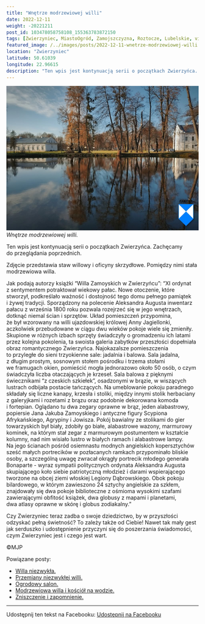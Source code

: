 ```yaml
---
title: "Wnętrze modrzewiowej willi"
date: 2022-12-11
weight: -20221211
post_id: 103478058758108_155363783872150
tags: [Zwierzyniec, MiastoOgród, Zamojszczyzna, Roztocze, Lubelskie, villarestituta, turystyka, dziedzictwo, zabytki, krajobrazy]
featured_image: /../images/posts/2022-12-11-wnetrze-modrzewiowej-willi.jpg
location: "Zwierzyniec"
latitude: 50.61039
longitude: 22.96615
description: "Ten wpis jest kontynuacją serii o początkach Zwierzyńca. Zachęcamy do przeglądania poprzednich...."
---
```


![Wnętrze modrzewiowej willi.](/images/posts/2022-12-11-wnetrze-modrzewiowej-willi.jpg)
*Wnętrze modrzewiowej willi.*

Ten wpis jest kontynuacją serii o początkach Zwierzyńca. Zachęcamy do przeglądania poprzednich.

Zdjęcie przedstawia staw willowy i oficyny skrzydłowe. Pomiędzy nimi stała modrzewiowa willa.

Jak podają autorzy książki “Willa Zamoyskich w Zwierzyńcu”:
“XI ordynat z sentymentem potraktował wiekowy pałac. Nowe otoczenie, które stworzył, podkreślało ważność i dostojność tego domu pełnego pamiątek i żywej tradycji. Sporządzony na polecenie Aleksandra Augusta inwentarz pałacu z września 1800 roku pozwala rozejrzeć się w jego wnętrzach, dotknąć niemal ścian i sprzętów. Układ pomieszczeń przypomina, że był wzorowany na willi ujazdowskiej królowej Anny Jagiellonki, aczkolwiek przebudowane w ciągu dwu wieków pokoje wiele się zmieniły. Skupione w różnych izbach sprzęty świadczyły o gromadzeniu ich latami przez kolejna pokolenia, ta swoista galeria zabytków przeszłości dopełniała obraz romantycznego Zwierzyńca.
Najokazalsze pomieszczenia to przyległe do sieni trzyokienne sale: jadalnia i balowa. Sala jadalna, z długim prostym, sosnowym stołem pośrodku i trzema stołami we framugach okien, pomieścić mogła jednorazowo około 50 osób, o czym świadczyła liczba otaczających je krzeseł. Sala balowa z pięknymi świecznikami “z czeskich szkiełek”, osadzonymi w brązie, w wiszących lustrach odbijała postacie tańczących. Na umeblowanie pokoju paradnego składały się liczne kanapy, krzesła i stoliki, między innymi stolik herbaciany z galeryjkami i rozetami z brązu oraz podobnie dekorowana komoda i fortepian. Oglądano tu dwa zegary oprawne w brąz, jeden alabastrowy, popiersie Jana Jakuba Zamoyskiego i antyczne figury Scypiona Afrykańskiego, Agrypiny i Jowisza. Pokój bawialny ze stolikami do gier towarzyskich był biały, zdobiły go białe, alabastrowe wazony, marmurowy kominek, na którym stał zegar z marmurowym postumentem w kształcie kolumny, nad nim wisiało lustro w białych ramach i alabastrowe lampy. Na jego ścianach pośród osiemnastu modnych angielskich kopersztychów sześć małych portrecików w pozłacanych ramkach przypominało bliskie osoby, a szczególną uwagę zwracał okrągły portrecik młodego generała Bonaparte - wyraz sympatii politycznych ordynata Aleksandra Augusta skupiającego koło siebie patriotyczną młodzież i darami wspierającego tworzone na obcej ziemi włoskiej Legiony Dąbrowskiego. Obok pokoju bilardowego, w którym zawieszono 24 sztychy angielskie za szkłem, znajdowały się dwa pokoje biblioteczne z ośmioma wysokimi szafami zawierającymi obfitość książek, dwa globusy z mapami i planetami, dwa atlasy oprawne w skórę i globus zodiakalny.”

Czy Zwierzyniec teraz zadba o swoje dziedzictwo, by w przyszłości odzyskać pełną świetność?
To zależy także od Ciebie!
Nawet tak mały gest jak serduszko i udostępnienie przyczyni się do poszerzania świadomości, czym Zwierzyniec jest i czego jest wart.



©MJP

Powiązane posty:
- [Willa niezwykła.](/posts/Willa-niezwykla)
- [Przemiany niezwykłej willi.](/posts/Przemiany-niezwyklej-willi)
- [Ogrodowy salon.](/posts/Ogrodowy-salon)
- [Modrzewiowa willa i kościół na wodzie.](/posts/Modrzewiowa-willa-i-kosciol-na-wodzie)
- [Zniszczenie i zapomnienie.](/posts/Zniszczenie-i-zapomnienie)


---

Udostępnij ten tekst na Facebooku:
[Udostępnij na Facebooku](https://www.facebook.com/sharer/sharer.php?u=https://stowarzyszeniewachniewskiej.pl/posts/Wnetrze-modrzewiowej-willi)

<script type="application/ld+json">
{
  "@context": "https://schema.org",
  "@type": "BlogPosting",
  "headline": "Wnętrze modrzewiowej willi.",
  "datePublished": "2022-12-11",
  "dateModified": "2022-12-11",
  "author": {
    "@type": "Person",
    "name": "Michał Jan Patyk"
  },
  "publisher": {
    "@type": "Organization",
    "name": "Stowarzyszenie im. Aleksandry Wachniewskiej",
    "logo": {
      "@type": "ImageObject",
      "url": "https://stowarzyszeniewachniewskiej.pl/images/logo/logo.svg"
    }
  },
  "mainEntityOfPage": {
    "@type": "WebPage",
    "@id": "https://stowarzyszeniewachniewskiej.pl/posts/Wnetrze-modrzewiowej-willi"
  },
  "image": {
    "@type": "ImageObject",
    "url": "https://stowarzyszeniewachniewskiej.pl/images/posts/2022-12-11-wnetrze-modrzewiowej-willi.jpg"
  },
  "articleSection": "Dziedzictwo Kulturowe i Zabytki",
  "keywords": "Zwierzyniec, MiastoOgród, Zamojszczyzna, Roztocze, Lubelskie, villarestituta, turystyka, dziedzictwo, zabytki, krajobrazy",
  "wordCount": 383,
  "articleBody": "Ten wpis jest kontynuacją serii o początkach Zwierzyńca. Zachęcamy do przeglądania poprzednich.\n\nZdjęcie przedstawia staw willowy i oficyny skrzydłowe. Pomiędzy nimi stała modrzewiowa willa.\n\nJak podają autorzy książki “Willa Zamoyskich w Zwierzyńcu”:\n“XI ordynat z sentymentem potraktował wiekowy pałac. Nowe otoczenie, które stworzył, podkreślało ważność i dostojność tego domu pełnego pamiątek i żywej tradycji. Sporządzony na polecenie Aleksandra Augusta inwentarz pałacu z września 1800 roku pozwala rozejrzeć się w jego wnętrzach, dotknąć niemal ścian i sprzętów. Układ pomieszczeń przypomina, że był wzorowany na willi ujazdowskiej królowej Anny Jagiellonki, aczkolwiek przebudowane w ciągu dwu wieków pokoje wiele się zmieniły. Skupione w różnych izbach sprzęty świadczyły o gromadzeniu ich latami przez kolejna pokolenia, ta swoista galeria zabytków przeszłości dopełniała obraz romantycznego Zwierzyńca.\nNajokazalsze pomieszczenia to przyległe do sieni trzyokienne sale: jadalnia i balowa. Sala jadalna, z długim prostym, sosnowym stołem pośrodku i trzema stołami we framugach okien, pomieścić mogła jednorazowo około 50 osób, o czym świadczyła liczba otaczających je krzeseł. Sala balowa z pięknymi świecznikami “z czeskich szkiełek”, osadzonymi w brązie, w wiszących lustrach odbijała postacie tańczących. Na umeblowanie pokoju paradnego składały się liczne kanapy, krzesła i stoliki, między innymi stolik herbaciany z galeryjkami i rozetami z brązu oraz podobnie dekorowana komoda i fortepian. Oglądano tu dwa zegary oprawne w brąz, jeden alabastrowy, popiersie Jana Jakuba Zamoyskiego i antyczne figury Scypiona Afrykańskiego, Agrypiny i Jowisza. Pokój bawialny ze stolikami do gier towarzyskich był biały, zdobiły go białe, alabastrowe wazony, marmurowy kominek, na którym stał zegar z marmurowym postumentem w kształcie kolumny, nad nim wisiało lustro w białych ramach i alabastrowe lampy. Na jego ścianach pośród osiemnastu modnych angielskich kopersztychów sześć małych portrecików w pozłacanych ramkach przypominało bliskie osoby, a szczególną uwagę zwracał okrągły portrecik młodego generała Bonaparte - wyraz sympatii politycznych ordynata Aleksandra Augusta skupiającego koło siebie patriotyczną młodzież i darami wspierającego tworzone na obcej ziemi włoskiej Legiony Dąbrowskiego. Obok pokoju bilardowego, w którym zawieszono 24 sztychy angielskie za szkłem, znajdowały się dwa pokoje biblioteczne z ośmioma wysokimi szafami zawierającymi obfitość książek, dwa globusy z mapami i planetami, dwa atlasy oprawne w skórę i globus zodiakalny.”\n\nCzy Zwierzyniec teraz zadba o swoje dziedzictwo, by w przyszłości odzyskać pełną świetność?\nTo zależy także od Ciebie!\nNawet tak mały gest jak serduszko i udostępnienie przyczyni się do poszerzania świadomości, czym Zwierzyniec jest i czego jest wart.\n \n         \n\n©MJP",
  "description": "Odkryj piękno Zwierzyńca i jego zabytki.",
  "copyrightHolder": {
    "@type": "Person",
    "name": "Michał Jan Patyk"
  }
}
</script>
<script type="application/ld+json">
{
  "@context": "https://schema.org",
  "@type": "BreadcrumbList",
  "itemListElement": [
    {
      "@type": "ListItem",
      "position": 1,
      "name": "Home",
      "item": "https://stowarzyszeniewachniewskiej.pl"
    },
    {
      "@type": "ListItem",
      "position": 2,
      "name": "posts",
      "item": "https://stowarzyszeniewachniewskiej.pl/posts"
    },
    {
      "@type": "ListItem",
      "position": 3,
      "name": "Wnętrze modrzewiowej willi.",
      "item": "https://stowarzyszeniewachniewskiej.pl/posts/Wnetrze-modrzewiowej-willi"
    }
  ]
}
</script>
